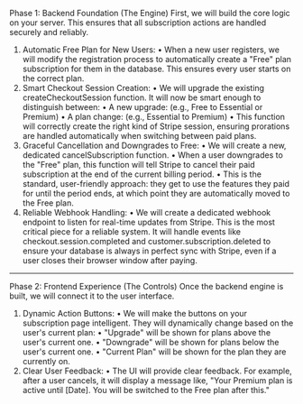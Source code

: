 Phase 1: Backend Foundation (The Engine)
First, we will build the core logic on your server. This ensures that all subscription actions are handled securely and reliably.
1.	Automatic Free Plan for New Users:
•	When a new user registers, we will modify the registration process to automatically create a "Free" plan subscription for them in the database. This ensures every user starts on the correct plan.
2.	Smart Checkout Session Creation:
•	We will upgrade the existing 
createCheckoutSession function. It will now be smart enough to distinguish between:
•	A new upgrade: (e.g., Free to Essential or Premium)
•	A plan change: (e.g., Essential to Premium)
•	This function will correctly create the right kind of Stripe session, ensuring prorations are handled automatically when switching between paid plans.
3.	Graceful Cancellation and Downgrades to Free:
•	We will create a new, dedicated 
cancelSubscription function.
•	When a user downgrades to the "Free" plan, this function will tell Stripe to cancel their paid subscription at the end of the current billing period.
•	This is the standard, user-friendly approach: they get to use the features they paid for until the period ends, at which point they are automatically moved to the Free plan.
4.	Reliable Webhook Handling:
•	We will create a dedicated webhook endpoint to listen for real-time updates from Stripe. This is the most critical piece for a reliable system. It will handle events like 
checkout.session.completed  and customer.subscription.deleted  to ensure your database is always in perfect sync with Stripe, even if a user closes their browser window after paying.
________________________________________
Phase 2: Frontend Experience (The Controls)
Once the backend engine is built, we will connect it to the user interface.
1.	Dynamic Action Buttons:
•	We will make the buttons on your subscription page intelligent. They will dynamically change based on the user's current plan:
•	"Upgrade" will be shown for plans above the user's current one.
•	"Downgrade" will be shown for plans below the user's current one.
•	"Current Plan" will be shown for the plan they are currently on.
2.	Clear User Feedback:
•	The UI will provide clear feedback. For example, after a user cancels, it will display a message like, "Your Premium plan is active until [Date]. You will be switched to the Free plan after this."

